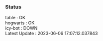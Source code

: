 ### Status


table : OK  
hogwarts : OK  
icy-bot : DOWN  
Latest Update : 2023-06-06 17:07:12.037843
